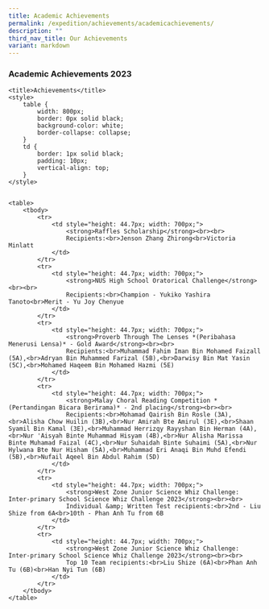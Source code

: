 ```yaml
---
title: Academic Achievements
permalink: /expedition/achievements/academicachievements/
description: ""
third_nav_title: Our Achievements
variant: markdown
---
```

### Academic Achievements  2023




    
    
    <title>Achievements</title>
    <style>
        table {
            width: 800px;
            border: 0px solid black;
            background-color: white;
            border-collapse: collapse;
        }
        td {
            border: 1px solid black;
            padding: 10px;
            vertical-align: top;
        }
    </style>


    <table>
        <tbody>
            <tr>
                <td style="height: 44.7px; width: 700px;">
                    <strong>Raffles Scholarship</strong><br><br>
                    Recipients:<br>Jenson Zhang Zhirong<br>Victoria Minlatt
                </td>
            </tr>
            <tr>
                <td style="height: 44.7px; width: 700px;">
                    <strong>NUS High School Oratorical Challenge</strong><br><br>
                    Recipients:<br>Champion - Yukiko Yashira Tanoto<br>Merit - Yu Joy Chenyue
                </td>
            </tr>
            <tr>
                <td style="height: 44.7px; width: 700px;">
                    <strong>Proverb Through The Lenses *(Peribahasa Menerusi Lensa)* - Gold Award</strong><br><br>
                    Recipients:<br>Muhammad Fahim Iman Bin Mohamed Faizall (5A),<br>Adryan Bin Muhammed Farizal (5B),<br>Darwisy Bin Mat Yasin (5C),<br>Mohamed Haqeem Bin Mohamed Hazmi (5E)
                </td>
            </tr>
            <tr>
                <td style="height: 44.7px; width: 700px;">
                    <strong>Malay Choral Reading Competition *(Pertandingan Bicara Berirama)* - 2nd placing</strong><br><br>
                    Recipients:<br>Mohamad Qairish Bin Rosle (3A),<br>Alisha Chow Huilin (3B),<br>Nur Amirah Bte Amirul (3E),<br>Shaan Syamil Bin Kamal (3E),<br>Muhammad Herrizqy Rayyshan Bin Herman (4A),<br>Nur 'Aisyah Binte Muhammad Hisyam (4B),<br>Nur Alisha Marissa Binte Muhamad Faizal (4C),<br>Nur Suhaidah Binte Suhaimi (5A),<br>Nur Hylwana Bte Nur Hisham (5A),<br>Muhammad Eri Anaqi Bin Muhd Efendi (5B),<br>Nufail Aqeel Bin Abdul Rahim (5D)
                </td>
            </tr>
            <tr>
                <td style="height: 44.7px; width: 700px;">
                    <strong>West Zone Junior Science Whiz Challenge: Inter-primary School Science Whiz Challenge 2023</strong><br><br>
                    Individual &amp; Written Test recipients:<br>2nd - Liu Shize from 6A<br>10th - Phan Anh Tu from 6B
                </td>
            </tr>
            <tr>
                <td style="height: 44.7px; width: 700px;">
                    <strong>West Zone Junior Science Whiz Challenge: Inter-primary School Science Whiz Challenge 2023</strong><br><br>
                    Top 10 Team recipients:<br>Liu Shize (6A)<br>Phan Anh Tu (6B)<br>Han Nyi Tun (6B)
                </td>
            </tr>
        </tbody>
    </table>


